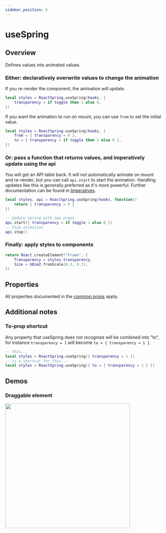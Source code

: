 ```yaml
---
sidebar_position: 5
---
```


# useSpring

## Overview

Defines values into animated values.

### Either: declaratively overwrite values to change the animation

If you re-render the component, the animation will update.

```lua
local styles = RoactSpring.useSpring(hooks, {
    transparency = if toggle then 1 else 0,
})
```

If you want the animation to run on mount, you can use `from` to set the initial value.

```lua
local styles = RoactSpring.useSpring(hooks, {
    from = { transparency = 0 },
    to = { transparency = if toggle then 1 else 0 },
})
```

### Or: pass a function that returns values, and imperatively update using the api

You will get an API table back. It will not automatically animate on mount and re-render, but you can call `api.start` to start the animation. Handling updates like this is generally preferred as it's more powerful. Further documentation can be found in [Imperatives](/docs/common/imperatives).

```lua
local styles, api = RoactSpring.useSpring(hooks, function()
    return { transparency = 0 }
})

-- Update spring with new props
api.start({ transparency = if toggle 1 else 0 })
-- Stop animation
api.stop()
```

### Finally: apply styles to components

```lua
return Roact.createElement("Frame", {
    Transparency = styles.transparency,
    Size = UDim2.fromScale(0.3, 0.3),
})
```

## Properties

All properties documented in the [common props](/docs/common/props) apply.

## Additional notes

### To-prop shortcut
Any property that useSpring does not recognize will be combined into "to", for instance `transparency = 1` will become `to = { transparency = 1 }`.

```lua
-- This...
local styles = RoactSpring.useSpring({ transparency = 1 })
-- is a shortcut for this...
local styles = RoactSpring.useSpring({ to = { transparency = 1 } })
```

## Demos

### Draggable element

<a href="https://github.com/chriscerie/roact-spring/blob/main/stories/useSpringDrag.story.lua">
  <img src="https://media.giphy.com/media/R2bJ57MNTdP7vmP6Ez/giphy.gif" width="400" />
</a>